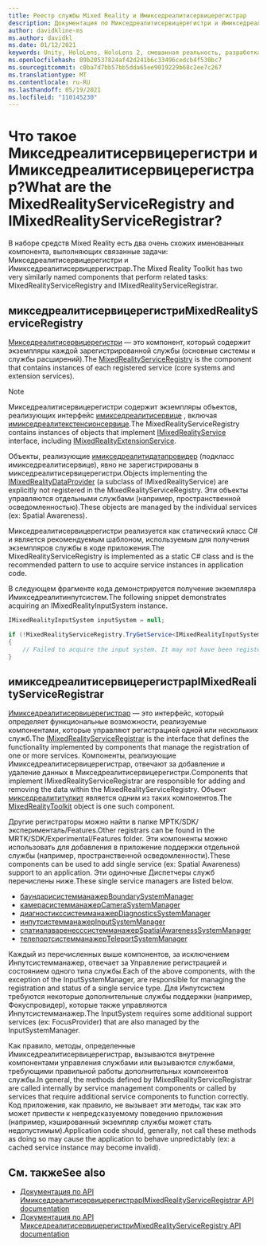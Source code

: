 ```yaml
---
title: Реестр службы Mixed Reality и Имикседреалитисервицерегистрар
description: Документация по Микседреалитисервицерегистри и Имикседреалитисервицерегистрар
author: davidkline-ms
ms.author: davidkl
ms.date: 01/12/2021
keywords: Unity, HoloLens, HoloLens 2, смешанная реальность, разработка, MRTK
ms.openlocfilehash: 09b20537824af42d241b6c33496cedcb4f530bc7
ms.sourcegitcommit: c0ba7d7bb57bb5dda65ee9019229b68c2ee7c267
ms.translationtype: MT
ms.contentlocale: ru-RU
ms.lasthandoff: 05/19/2021
ms.locfileid: "110145230"
---
```

# <a name="what-are-the-mixedrealityserviceregistry-and-imixedrealityserviceregistrar"></a><span data-ttu-id="f7a47-104">Что такое Микседреалитисервицерегистри и Имикседреалитисервицерегистрар?</span><span class="sxs-lookup"><span data-stu-id="f7a47-104">What are the MixedRealityServiceRegistry and IMixedRealityServiceRegistrar?</span></span>

<span data-ttu-id="f7a47-105">В наборе средств Mixed Reality есть два очень схожих именованных компонента, выполняющих связанные задачи: Микседреалитисервицерегистри и Имикседреалитисервицерегистрар.</span><span class="sxs-lookup"><span data-stu-id="f7a47-105">The Mixed Reality Toolkit has two very similarly named components that perform related tasks: MixedRealityServiceRegistry and IMixedRealityServiceRegistrar.</span></span>

## <a name="mixedrealityserviceregistry"></a><span data-ttu-id="f7a47-106">микседреалитисервицерегистри</span><span class="sxs-lookup"><span data-stu-id="f7a47-106">MixedRealityServiceRegistry</span></span>

<span data-ttu-id="f7a47-107">[Микседреалитисервицерегистри](xref:Microsoft.MixedReality.Toolkit.MixedRealityServiceRegistry) — это компонент, который содержит экземпляры каждой зарегистрированной службы (основные системы и службы расширений).</span><span class="sxs-lookup"><span data-stu-id="f7a47-107">The [MixedRealityServiceRegistry](xref:Microsoft.MixedReality.Toolkit.MixedRealityServiceRegistry) is the component that contains instances of each registered service (core systems and extension services).</span></span>

> [!NOTE]
> <span data-ttu-id="f7a47-108">Микседреалитисервицерегистри содержит экземпляры объектов, реализующих интерфейс [имикседреалитисервице](xref:Microsoft.MixedReality.Toolkit.IMixedRealityService) , включая [имикседреалитекстенсионсервице](xref:Microsoft.MixedReality.Toolkit.IMixedRealityExtensionService).</span><span class="sxs-lookup"><span data-stu-id="f7a47-108">The MixedRealityServiceRegistry contains instances of objects that implement [IMixedRealityService](xref:Microsoft.MixedReality.Toolkit.IMixedRealityService) interface, including [IMixedRealityExtensionService](xref:Microsoft.MixedReality.Toolkit.IMixedRealityExtensionService).</span></span>
>
><span data-ttu-id="f7a47-109">Объекты, реализующие [имикседреалитидатапровидер](xref:Microsoft.MixedReality.Toolkit.IMixedRealityDataProvider) (подкласс имикседреалитисервице), явно не зарегистрированы в микседреалитисервицерегистри.</span><span class="sxs-lookup"><span data-stu-id="f7a47-109">Objects implementing the [IMixedRealityDataProvider](xref:Microsoft.MixedReality.Toolkit.IMixedRealityDataProvider) (a subclass of IMixedRealityService) are explicitly not registered in the MixedRealityServiceRegistry.</span></span> <span data-ttu-id="f7a47-110">Эти объекты управляются отдельными службами (например, пространственной осведомленностью).</span><span class="sxs-lookup"><span data-stu-id="f7a47-110">These objects are managed by the individual services (ex: Spatial Awareness).</span></span>

<span data-ttu-id="f7a47-111">Микседреалитисервицерегистри реализуется как статический класс C# и является рекомендуемым шаблоном, используемым для получения экземпляров службы в коде приложения.</span><span class="sxs-lookup"><span data-stu-id="f7a47-111">The MixedRealityServiceRegistry is implemented as a static C# class and is the recommended pattern to use to acquire service instances in application code.</span></span>

<span data-ttu-id="f7a47-112">В следующем фрагменте кода демонстрируется получение экземпляра Имикседреалитинпутсистем.</span><span class="sxs-lookup"><span data-stu-id="f7a47-112">The following snippet demonstrates acquiring an IMixedRealityInputSystem instance.</span></span>

```c#
IMixedRealityInputSystem inputSystem = null;

if (!MixedRealityServiceRegistry.TryGetService<IMixedRealityInputSystem>(out inputSystem))
{
    // Failed to acquire the input system. It may not have been registered
}
```

## <a name="imixedrealityserviceregistrar"></a><span data-ttu-id="f7a47-113">имикседреалитисервицерегистрар</span><span class="sxs-lookup"><span data-stu-id="f7a47-113">IMixedRealityServiceRegistrar</span></span>

<span data-ttu-id="f7a47-114">[Имикседреалитисервицерегистрар](xref:Microsoft.MixedReality.Toolkit.IMixedRealityServiceRegistrar) — это интерфейс, который определяет функциональные возможности, реализуемые компонентами, которые управляют регистрацией одной или нескольких служб.</span><span class="sxs-lookup"><span data-stu-id="f7a47-114">The [IMixedRealityServiceRegistrar](xref:Microsoft.MixedReality.Toolkit.IMixedRealityServiceRegistrar) is the interface that defines the functionality implemented by components that manage the registration of one or more services.</span></span> <span data-ttu-id="f7a47-115">Компоненты, реализующие Имикседреалитисервицерегистрар, отвечают за добавление и удаление данных в Микседреалитисервицерегистри.</span><span class="sxs-lookup"><span data-stu-id="f7a47-115">Components that implement IMixedRealityServiceRegistrar are responsible for adding and removing the data within the MixedRealityServiceRegistry.</span></span> <span data-ttu-id="f7a47-116">Объект [микседреалититулкит](xref:Microsoft.MixedReality.Toolkit.MixedRealityToolkit) является одним из таких компонентов.</span><span class="sxs-lookup"><span data-stu-id="f7a47-116">The [MixedRealityToolkit](xref:Microsoft.MixedReality.Toolkit.MixedRealityToolkit) object is one such component.</span></span>

<span data-ttu-id="f7a47-117">Другие регистраторы можно найти в папке МРТК/SDK/эксперименталь/Features.</span><span class="sxs-lookup"><span data-stu-id="f7a47-117">Other registrars can be found in the MRTK/SDK/Experimental/Features folder.</span></span> <span data-ttu-id="f7a47-118">Эти компоненты можно использовать для добавления в приложение поддержки отдельной службы (например, пространственной осведомленности).</span><span class="sxs-lookup"><span data-stu-id="f7a47-118">These components can be used to add single service (ex: Spatial Awareness) support to an application.</span></span> <span data-ttu-id="f7a47-119">Эти одиночные Диспетчеры служб перечислены ниже.</span><span class="sxs-lookup"><span data-stu-id="f7a47-119">These single service managers are listed below.</span></span>

- [<span data-ttu-id="f7a47-120">баундарисистемманажер</span><span class="sxs-lookup"><span data-stu-id="f7a47-120">BoundarySystemManager</span></span>](xref:Microsoft.MixedReality.Toolkit.Experimental.Boundary.BoundarySystemManager)
- [<span data-ttu-id="f7a47-121">камерасистемманажер</span><span class="sxs-lookup"><span data-stu-id="f7a47-121">CameraSystemManager</span></span>](xref:Microsoft.MixedReality.Toolkit.Experimental.CameraSystem.CameraSystemManager)
- [<span data-ttu-id="f7a47-122">диагностикссистемманажер</span><span class="sxs-lookup"><span data-stu-id="f7a47-122">DiagnosticsSystemManager</span></span>](xref:Microsoft.MixedReality.Toolkit.Experimental.Diagnostics.DiagnosticsSystemManager)
- [<span data-ttu-id="f7a47-123">инпутсистемманажер</span><span class="sxs-lookup"><span data-stu-id="f7a47-123">InputSystemManager</span></span>](xref:Microsoft.MixedReality.Toolkit.Experimental.Input.InputSystemManager)
- [<span data-ttu-id="f7a47-124">спатиалаваренесссистемманажер</span><span class="sxs-lookup"><span data-stu-id="f7a47-124">SpatialAwarenessSystemManager</span></span>](xref:Microsoft.MixedReality.Toolkit.Experimental.SpatialAwareness.SpatialAwarenessSystemManager)
- [<span data-ttu-id="f7a47-125">телепортсистемманажер</span><span class="sxs-lookup"><span data-stu-id="f7a47-125">TeleportSystemManager</span></span>](xref:Microsoft.MixedReality.Toolkit.Experimental.Teleport.TeleportSystemManager)

<span data-ttu-id="f7a47-126">Каждый из перечисленных выше компонентов, за исключением Инпутсистемманажер, отвечает за Управление регистрацией и состоянием одного типа службы.</span><span class="sxs-lookup"><span data-stu-id="f7a47-126">Each of the above components, with the exception of the InputSystemManager, are responsible for managing the registration and status of a single service type.</span></span> <span data-ttu-id="f7a47-127">Для Инпутсистем требуются некоторые дополнительные службы поддержки (например, Фокуспровидер), которые также управляются Инпутсистемманажер.</span><span class="sxs-lookup"><span data-stu-id="f7a47-127">The InputSystem requires some additional support services (ex: FocusProvider) that are also managed by the InputSystemManager.</span></span>

<span data-ttu-id="f7a47-128">Как правило, методы, определенные Имикседреалитисервицерегистрар, вызываются внутренне компонентами управления службами или вызываются службами, требующими правильной работы дополнительных компонентов службы.</span><span class="sxs-lookup"><span data-stu-id="f7a47-128">In general, the methods defined by IMixedRealityServiceRegistrar are called internally by service management components or called by services that require additional service components to function correctly.</span></span> <span data-ttu-id="f7a47-129">Код приложения, как правило, не вызывает эти методы, так как это может привести к непредсказуемому поведению приложения (например, кэшированный экземпляр службы может стать недопустимым).</span><span class="sxs-lookup"><span data-stu-id="f7a47-129">Application code should, generally, not call these methods as doing so may cause the application to behave unpredictably (ex: a cached service instance may become invalid).</span></span>

## <a name="see-also"></a><span data-ttu-id="f7a47-130">См. также</span><span class="sxs-lookup"><span data-stu-id="f7a47-130">See also</span></span>

- [<span data-ttu-id="f7a47-131">Документация по API Имикседреалитисервицерегистрар</span><span class="sxs-lookup"><span data-stu-id="f7a47-131">IMixedRealityServiceRegistrar API documentation</span></span>](xref:Microsoft.MixedReality.Toolkit.IMixedRealityServiceRegistrar)
- [<span data-ttu-id="f7a47-132">Документация по API Микседреалитисервицерегистри</span><span class="sxs-lookup"><span data-stu-id="f7a47-132">MixedRealityServiceRegistry API documentation</span></span>](xref:Microsoft.MixedReality.Toolkit.MixedRealityServiceRegistry)
